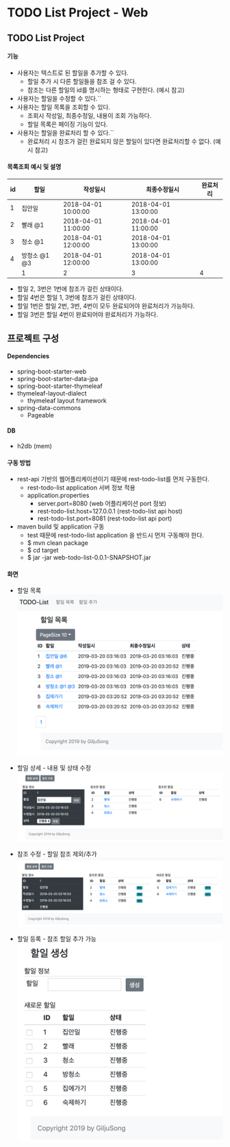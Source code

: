 # TODO List Project - Web

## TODO List Project
#### 기능
* 사용자는 텍스트로 된 할일을 추가할 수 있다.
  * 할일 추가 시 다른 할일들을 참조 걸 수 있다.
  * 참조는 다른 할일의 id를 명시하는 형태로 구현한다. (예시 참고)
* 사용자는 할일을 수정할 수 있다.``
* 사용자는 할일 목록을 조회할 수 있다.
  * 조회시 작성일, 최종수정일, 내용이 조회 가능하다.
  * 할일 목록은 페이징 기능이 있다.
* 사용자는 할일을 완료처리 할 수 있다.``
  * 완료처리 시 참조가 걸린 완료되지 않은 할일이 있다면 완료처리할 수 없다. (예시 참고)

#### 목록조회 예시 및 설명
| id | 할일 | 작성일시 | 최종수정일시 | 완료처리 |
|----|-------------|---------------------|----------|---------------------|
| 1 | 집안일 | 2018-04-01 10:00:00 | 2018-04-01 13:00:00 |  |
| 2 | 빨래 @1 | 2018-04-01 11:00:00 | 2018-04-01 11:00:00 |  |
| 3 | 청소 @1 | 2018-04-01 12:00:00 | 2018-04-01 13:00:00 |  |
| 4 | 방청소 @1 @3 | 2018-04-01 12:00:00 | 2018-04-01 13:00:00 |  | 
                        | 1 | 2 | 3 | 4 | 5 |
* 할일 2, 3번은 1번에 참조가 걸린 상태이다.
* 할일 4번은 할일 1, 3번에 참조가 걸린 상태이다.
* 할일 1번은 할일 2번, 3번, 4번이 모두 완료되어야 완료처리가 가능하다.
* 할일 3번은 할일 4번이 완료되어야 완료처리가 가능하다.


## 프로젝트 구성
#### Dependencies
- spring-boot-starter-web
- spring-boot-starter-data-jpa
- spring-boot-starter-thymeleaf
- thymeleaf-layout-dialect
    - thymeleaf layout framework
- spring-data-commons
    - Pageable

#### DB
- h2db (mem) 

#### 구동 방법
- rest-api 기반의 웹어플리케이션이기 때문에 rest-todo-list를 먼저 구동한다.
    - rest-todo-list application 서버 정보 적용
    - application.properties
        - server.port=8080 (web 어플리케이션 port 정보)
        - rest-todo-list.host=127.0.0.1 (rest-todo-list api host)
        - rest-todo-list.port=8081 (rest-todo-list api port)     
- maven build 및 application 구동
    - test 때문에 rest-todo-list application 을 반드시 먼저 구동해야 한다.
    - $ mvn clean package
    - $ cd target
    - $ jar -jar web-todo-list-0.0.1-SNAPSHOT.jar


#### 화면
-  할일 목록
![todo-list](./todo-list.png)

-  할일 상세 - 내용 및 상태 수정
![todo-desc](./todo-desc.png)

-  참조 수정 - 할일 참조 제외/추가
![todo-reference](./todo-reference.png)

-  할일 등록 - 참조 할일 추가 가능
![todo-form](./todo-form.png)
